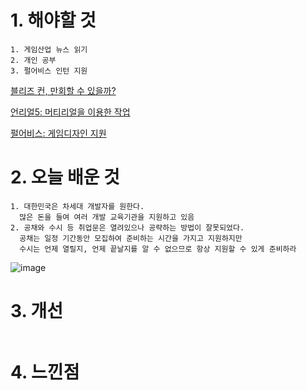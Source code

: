 # 1. 해야할 것
```
1. 게임산업 뉴스 읽기
2. 개인 공부
3. 펄어비스 인턴 지원
```
[블리즈 컨, 만회할 수 있을까?](https://www.gamemeca.com/view.php?gid=1742679)

[언리얼5: 머티리얼을 이용한 작업](https://dev.epicgames.com/community/learning/courses/7wR/unreal-engine-53ee42/yGR7/unreal-engine-c28e27)

[펄어비스: 게임디자인 지원](https://www.pearlabyss.com/ko-KR/Company/Careers/detail?_jobOpeningNo=448)

# 2. 오늘 배운 것
```
1. 대한민국은 차세대 개발자를 원한다.
  많은 돈을 들여 여러 개발 교육기관을 지원하고 있음
2. 공채와 수시 등 취업문은 열려있으나 공략하는 방법이 잘못되었다.
  공채는 일정 기간동안 모집하여 준비하는 시간을 가지고 지원하지만
  수시는 언제 열릴지, 언제 끝날지를 알 수 없으므로 항상 지원할 수 있게 준비하라
```

![image](https://github.com/JM94Ent/TIL-WIL/assets/143363550/2aa7ab25-c096-4da2-966a-8824ced82191)


# 3. 개선
```

```

# 4. 느낀점
```

```


